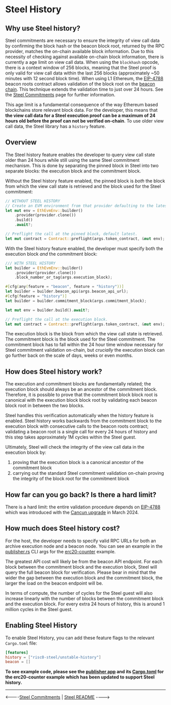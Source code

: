 # Steel History

## Why use Steel history?

Steel commitments are necessary to ensure the integrity of view call data by confirming the block hash or the beacon block root, returned by the RPC provider, matches the on-chain available block information. Due to this necessity of checking against available on-chain block information, there is currently a age limit on view call data. When using the `blockhash` opcode, there is a context window of 256 blocks, meaning that the Steel proof is only valid for view call data within the last 256 blocks (approximately ~50 minutes with 12 second block time). When using L1 Ethereum, the [EIP-4788] beacon roots contract allows validation of the block root on the [beacon chain]. This technique extends the validation time to just over 24 hours. See the [Steel Commitments] page for further information.

This age limit is a fundamental consequence of the way Ethereum based blockchains store relevant block data. For the developer, this means that **the view call data for a Steel execution proof can be a maximum of 24 hours old before the proof can not be verified on-chain**.  To use older view call data, the Steel library has a `history` feature. 

## Overview

The Steel history feature enables the developer to query view call state older than 24 hours while still using the same Steel commitment mechanism. This is done by separating the pinned block in Steel into two separate blocks: the execution block and the commitment block. 

Without the Steel history feature enabled, the pinned block is *both* the block from which the view call state is retrieved and the block used for the Steel commitment:

```rust
// WITHOUT STEEL HISTORY
// Create an EVM environment from that provider defaulting to the latest block.
let mut env = EthEvmEnv::builder()
    .provider(provider.clone())
    .build()
    .await?;

// Preflight the call at the pinned block, default latest.
let mut contract = Contract::preflight(args.token_contract, &mut env);
```

With the Steel history feature enabled, the developer must specify both the execution block *and* the commitment block:

```rust
/// WITH STEEL HISTORY
let builder = EthEvmEnv::builder()
    .provider(provider.clone())
    .block_number_or_tag(args.execution_block);

#[cfg(any(feature = "beacon", feature = "history"))]
let builder = builder.beacon_api(args.beacon_api_url);
#[cfg(feature = "history")]
let builder = builder.commitment_block(args.commitment_block);

let mut env = builder.build().await?;

// Preflight the call at the execution block.
let mut contract = Contract::preflight(args.token_contract, &mut env);
```

The execution block is the block from which the view call state is retrieved. The commitment block is the block used for the Steel commitment. The commitment block has to fall within the 24 hour time window necessary for Steel commitment validation on-chain, but *crucially* the execution block can go further back on the scale of days, weeks or even months. 

## How does Steel history work?

The execution and commitment blocks are fundamentally related; the execution block should always be an ancestor of the commitment block. Therefore, it is possible to prove that the commitment block block root is canonical with the execution block block root by validating each beacon block root in between the two blocks.

Steel handles this verification automatically when the history feature is enabled. Steel history works backwards from the commitment block to the execution block with consecutive calls to the beacon roots contract; validating a beacon root is a single call for every 24 hours of history and this step takes approximately 1M cycles within the Steel guest. 

Ultimately, Steel will check the integrity of the view call data in the execution block by:

1. proving that the execution block is a canonical ancestor of the commitment block
2. carrying out the standard Steel commitment validation on-chain proving the integrity of the block root for the commitment block

## How far can you go back? Is there a hard limit?

There is a hard limit: the entire validation procedure depends on [EIP-4788] which was introduced with the [Cancun upgrade] in March 2024.

## How much does Steel history cost? 

For the host, the developer needs to specify valid RPC URLs for both an archive execution node and a beacon node. You can see an example in the [publisher.rs] CLI args for the [erc20-counter] example.

The greatest API cost will likely be from the beacon API endpoint. For each block between the commitment block and the execution block, Steel will query the full beacon block for verification. Please bear in mind that the wider the gap between the execution block and the commitment block, the larger the load on the beacon endpoint will be. 

In terms of compute, the number of cycles for the Steel guest will also increase linearly with the number of blocks between the commitment block and the execution block. For every extra 24 hours of history, this is around 1 million cycles in the Steel guest.

## Enabling Steel History

To enable Steel History, you can add these feature flags to the relevant `Cargo.toml` file:

```toml
[features]
history = ["risc0-steel/unstable-history"]
beacon = []
```

**To see example code, please see the [publisher app] and its [Cargo.toml] for the erc20-counter example which has been updated to support Steel history.**

---

<----[Steel Commitments](./steel-commitments.md) | [Steel README](../README.md) ---->

[EIP-4788]: https://eips.ethereum.org/EIPS/eip-4788
[beacon chain]: https://ethereum.org/en/roadmap/beacon-chain/
[Steel Commitments]: ./steel-commitments.md
[Cancun upgrade]: https://ethereum.org/en/history/#cancun-summary
[publisher.rs]: ../../examples/erc20-counter/apps/src/bin/publisher.rs
[erc20-counter]: ../../examples/erc20-counter/README.md
[publisher app]: ../../examples/erc20-counter/apps/README.md
[Cargo.toml]: ../../examples/erc20-counter/apps/Cargo.toml
